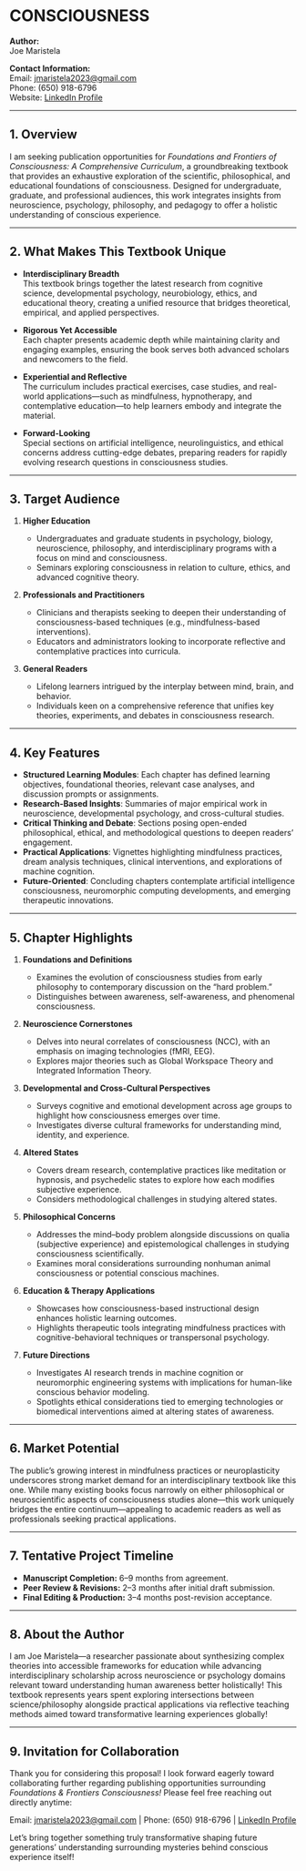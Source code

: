 # CONSCIOUSNESS

**Author:**  
Joe Maristela  

**Contact Information:**  
Email: <jmaristela2023@gmail.com>  
Phone: (650) 918-6796  
Website: [LinkedIn Profile](https://www.linkedin.com/in/rolodexter/)

---

## 1. Overview

I am seeking publication opportunities for *Foundations and Frontiers of Consciousness: A Comprehensive Curriculum*, a groundbreaking textbook that provides an exhaustive exploration of the scientific, philosophical, and educational foundations of consciousness. Designed for undergraduate, graduate, and professional audiences, this work integrates insights from neuroscience, psychology, philosophy, and pedagogy to offer a holistic understanding of conscious experience.

---

## 2. What Makes This Textbook Unique

- **Interdisciplinary Breadth**  
  This textbook brings together the latest research from cognitive science, developmental psychology, neurobiology, ethics, and educational theory, creating a unified resource that bridges theoretical, empirical, and applied perspectives.

- **Rigorous Yet Accessible**  
  Each chapter presents academic depth while maintaining clarity and engaging examples, ensuring the book serves both advanced scholars and newcomers to the field.

- **Experiential and Reflective**  
  The curriculum includes practical exercises, case studies, and real-world applications—such as mindfulness, hypnotherapy, and contemplative education—to help learners embody and integrate the material.

- **Forward-Looking**  
  Special sections on artificial intelligence, neurolinguistics, and ethical concerns address cutting-edge debates, preparing readers for rapidly evolving research questions in consciousness studies.

---

## 3. Target Audience

1. **Higher Education**  
   - Undergraduates and graduate students in psychology, biology, neuroscience, philosophy, and interdisciplinary programs with a focus on mind and consciousness.  
   - Seminars exploring consciousness in relation to culture, ethics, and advanced cognitive theory.

2. **Professionals and Practitioners**  
   - Clinicians and therapists seeking to deepen their understanding of consciousness-based techniques (e.g., mindfulness-based interventions).  
   - Educators and administrators looking to incorporate reflective and contemplative practices into curricula.

3. **General Readers**  
   - Lifelong learners intrigued by the interplay between mind, brain, and behavior.  
   - Individuals keen on a comprehensive reference that unifies key theories, experiments, and debates in consciousness research.

---

## 4. Key Features

- **Structured Learning Modules**: Each chapter has defined learning objectives, foundational theories, relevant case analyses, and discussion prompts or assignments.
- **Research-Based Insights**: Summaries of major empirical work in neuroscience, developmental psychology, and cross-cultural studies.
- **Critical Thinking and Debate**: Sections posing open-ended philosophical, ethical, and methodological questions to deepen readers’ engagement.
- **Practical Applications**: Vignettes highlighting mindfulness practices, dream analysis techniques, clinical interventions, and explorations of machine cognition.
- **Future-Oriented**: Concluding chapters contemplate artificial intelligence consciousness, neuromorphic computing developments, and emerging therapeutic innovations.

---

## 5. Chapter Highlights

1. **Foundations and Definitions**  
   - Examines the evolution of consciousness studies from early philosophy to contemporary discussion on the “hard problem.”  
   - Distinguishes between awareness, self-awareness, and phenomenal consciousness.

2. **Neuroscience Cornerstones**  
   - Delves into neural correlates of consciousness (NCC), with an emphasis on imaging technologies (fMRI, EEG).  
   - Explores major theories such as Global Workspace Theory and Integrated Information Theory.

3. **Developmental and Cross-Cultural Perspectives**  
   - Surveys cognitive and emotional development across age groups to highlight how consciousness emerges over time.  
   - Investigates diverse cultural frameworks for understanding mind, identity, and experience.

4. **Altered States**  
   - Covers dream research, contemplative practices like meditation or hypnosis, and psychedelic states to explore how each modifies subjective experience.  
   - Considers methodological challenges in studying altered states.

5. **Philosophical Concerns**  
   - Addresses the mind–body problem alongside discussions on qualia (subjective experience) and epistemological challenges in studying consciousness scientifically.  
   - Examines moral considerations surrounding nonhuman animal consciousness or potential conscious machines.

6. **Education & Therapy Applications**  
   - Showcases how consciousness-based instructional design enhances holistic learning outcomes.  
   - Highlights therapeutic tools integrating mindfulness practices with cognitive-behavioral techniques or transpersonal psychology.

7. **Future Directions**  
   - Investigates AI research trends in machine cognition or neuromorphic engineering systems with implications for human-like conscious behavior modeling.  
   - Spotlights ethical considerations tied to emerging technologies or biomedical interventions aimed at altering states of awareness.

---

## 6. Market Potential

The public’s growing interest in mindfulness practices or neuroplasticity underscores strong market demand for an interdisciplinary textbook like this one. While many existing books focus narrowly on either philosophical or neuroscientific aspects of consciousness studies alone—this work uniquely bridges the entire continuum—appealing to academic readers as well as professionals seeking practical applications.

---

## 7. Tentative Project Timeline

- **Manuscript Completion:** 6–9 months from agreement.
- **Peer Review & Revisions:** 2–3 months after initial draft submission.
- **Final Editing & Production:** 3–4 months post-revision acceptance.

---

## 8. About the Author

I am Joe Maristela—a researcher passionate about synthesizing complex theories into accessible frameworks for education while advancing interdisciplinary scholarship across neuroscience or psychology domains relevant toward understanding human awareness better holistically! This textbook represents years spent exploring intersections between science/philosophy alongside practical applications via reflective teaching methods aimed toward transformative learning experiences globally!

---

## 9. Invitation for Collaboration

Thank you for considering this proposal! I look forward eagerly toward collaborating further regarding publishing opportunities surrounding *Foundations & Frontiers Consciousness!* Please feel free reaching out directly anytime:

Email: <jmaristela2023@gmail.com> | Phone: (650) 918-6796 | [LinkedIn Profile](https://www.linkedin.com/in/rolodexter/)

Let’s bring together something truly transformative shaping future generations’ understanding surrounding mysteries behind conscious experience itself!
